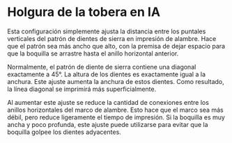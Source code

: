 Holgura de la tobera en IA
====
Esta configuración simplemente ajusta la distancia entre los puntales verticales del patrón de dientes de sierra en impresión de alambre. Hace que el patrón sea más ancho que alto, con la premisa de dejar espacio para que la boquilla se arrastre hasta el anillo horizontal anterior.

Normalmente, el patrón de diente de sierra contiene una diagonal exactamente a 45°. La altura de los dientes es exactamente igual a la anchura. Este ajuste aumenta la anchura de estos dientes. Como resultado, la línea diagonal se imprimirá más superficialmente.

Al aumentar este ajuste se reduce la cantidad de conexiones entre los anillos horizontales del marco de alambre. Esto hace que el marco sea más débil, pero reduce ligeramente el tiempo de impresión. Si la boquilla es muy ancha y poco profunda, este ajuste puede utilizarse para evitar que la boquilla golpee los dientes adyacentes. 